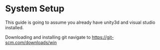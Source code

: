 # System Setup
This guide is going to assume you already have unity3d and visual studio installed.

Downloading and installing git navigate to https://git-scm.com/downloads/win
 
